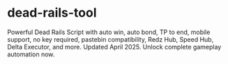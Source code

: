 # dead-rails-tool
Powerful Dead Rails Script with auto win, auto bond, TP to end, mobile support, no key required, pastebin compatibility, Redz Hub, Speed Hub, Delta Executor, and more. Updated April 2025. Unlock complete gameplay automation now.
